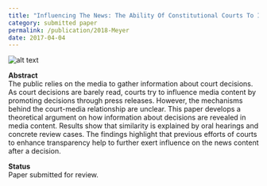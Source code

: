 ```yaml
---
title: "Influencing The News: The Ability Of Constitutional Courts To Influence The Media"
category: submitted paper
permalink: /publication/2018-Meyer
date: 2017-04-04
---
```


![alt text](https://phimeyer.github.io/images/childcare1.png "Childcare Decision")


<p><b>Abstract</b><br>
The public relies on the media to gather information about court decisions. As court decisions are barely read, courts try to influence media content by promoting decisions through press releases. However, the mechanisms behind the court-media relationship are unclear. This paper develops a theoretical argument on how information about decisions are revealed in media content. Results show that similarity is explained by oral hearings and concrete review cases. The findings highlight that previous efforts of courts to enhance transparency help to further exert influence on the news content after a decision. </p>

<p><b>Status</b><br>
Paper submitted for review.</p>



